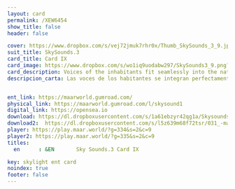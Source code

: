 ```yaml
---
layout: card
permalink: /XEW6454
show_title: false
header: false

cover: https://www.dropbox.com/s/vej72jmuk7rhr0x/Thumb_SkySounds_3_9.jpg?raw=1
suit_title: SkySounds.3
card_title: Card IX
card_image: https://www.dropbox.com/s/wo1iq9uodabw297/SkySounds3_9.png?raw=1
card_description: Voices of the inhabitants fit seamlessly into the natural soundscape, like pieces in a grand symphony. The frequency and rhythm of their speech are in harmony with the songs of birds, the rustle of leaves, and the rush of water. It is as if they have learned to play a game, where the objective is to blend in with the natural world and become one with it. Their voices are not a disruption, but rather an addition to the symphony of life, adding depth and complexity to the natural soundscape. The inhabitants understand the importance of preserving this harmony, and they take great care to ensure that their voices do not disrupt the delicate balance of the natural world. They strive to be an integral part of the symphony.
descripcion_carta: Las voces de los habitantes se integran perfectamente en el paisaje sonoro natural, como piezas de una gran sinfonía. La frecuencia y el ritmo de su habla están en armonía con los cantos de los pájaros, el susurro de las hojas y el murmullo del agua. Es como si hubieran aprendido a jugar un juego, donde el objetivo es fusionarse con el mundo natural y convertirse en parte de él. Sus voces no son una interrupción, sino más bien una adición a la sinfonía de la vida, añadiendo profundidad y complejidad al paisaje sonoro natural. Los habitantes comprenden la importancia de preservar esta armonía y se esmeran en garantizar que sus voces no alteren el delicado equilibrio del mundo natural. Se esfuerzan por ser una parte integral de la sinfonía.


ent_link: https://maarworld.gumroad.com/
physical_link: https://maarworld.gumroad.com/l/skysound1
digital_link: https://opensea.io
download: https://dl.dropboxusercontent.com/s/1a61ebzyr42qg1a/Skysounds-3-IX.wav?raw=1
download2:  https://dl.dropboxusercontent.com/s/l5z639m68f72tsr/031_-maar-sky-sounds.3-card_IX.wav?raw=1
player: https://play.maar.world/?g=334&s=2&c=9
player2: https://play.maar.world/?g=335&s=2&c=9
titles:
  en      : &EN       Sky Sounds.3 Card IX

key: skylight ent card 
noindex: true
footer: false
---
```

